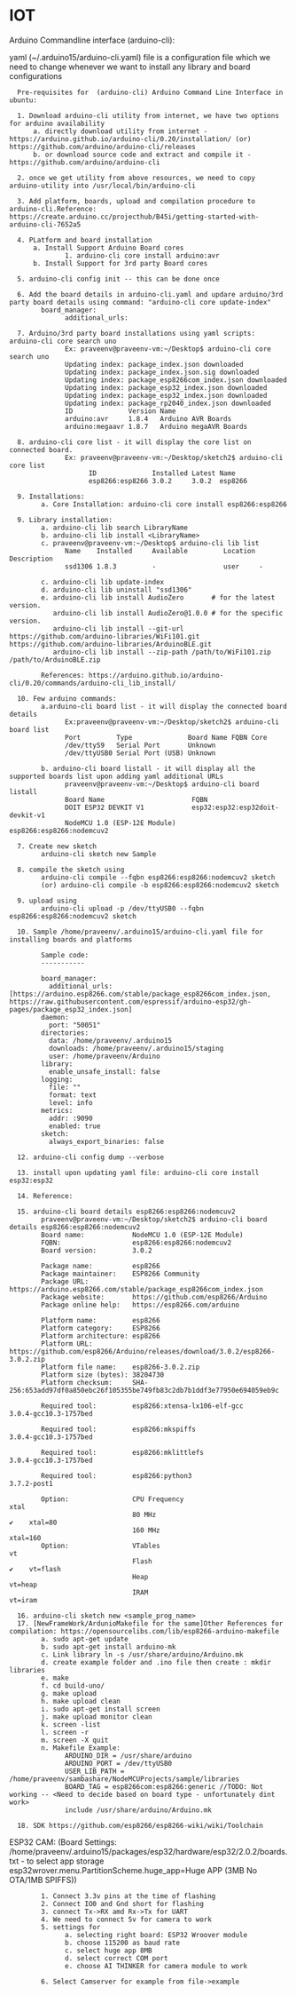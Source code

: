 # IOT

Arduino Commandline interface (arduino-cli):

yaml (~/.arduino15/arduino-cli.yaml) file is a configuration file which we need to change whenever we want to install any library and board configurations

      Pre-requisites for  (arduino-cli) Arduino Command Line Interface in ubuntu:

      1. Download arduino-cli utility from internet, we have two options for arduino availability
          a. directly download utility from internet - https://arduino.github.io/arduino-cli/0.20/installation/ (or) https://github.com/arduino/arduino-cli/releases
          b. or download source code and extract and compile it - https://github.com/arduino/arduino-cli
      
      2. once we get utility from above resources, we need to copy arduino-utility into /usr/local/bin/arduino-cli
      
      3. Add platform, boards, upload and compilation procedure to arduino-cli.Reference: https://create.arduino.cc/projecthub/B45i/getting-started-with-arduino-cli-7652a5
      
      4. PLatform and board installation
          a. Install Support Arduino Board cores
                  1. arduino-cli core install arduino:avr
          b. Install Support for 3rd party Board cores
      
      5. arduino-cli config init -- this can be done once 
      
      6. Add the board details in arduino-cli.yaml and updare arduino/3rd party board details using command: "arduino-cli core update-index"
            board_manager:
                  additional_urls:
      
      7. Arduino/3rd party board installations using yaml scripts: arduino-cli core search uno
                  Ex: praveenv@praveenv-vm:~/Desktop$ arduino-cli core search uno
                  Updating index: package_index.json downloaded
                  Updating index: package_index.json.sig downloaded
                  Updating index: package_esp8266com_index.json downloaded
                  Updating index: package_esp32_index.json downloaded
                  Updating index: package_esp32_index.json downloaded
                  Updating index: package_rp2040_index.json downloaded
                  ID              Version Name
                  arduino:avr     1.8.4   Arduino AVR Boards
                  arduino:megaavr 1.8.7   Arduino megaAVR Boards
      
      8. arduino-cli core list - it will display the core list on connected board.
                  Ex: praveenv@praveenv-vm:~/Desktop/sketch2$ arduino-cli core list
                        ID              Installed Latest Name
                        esp8266:esp8266 3.0.2     3.0.2  esp8266
      
      9. Installations:
            a. Core Installation: arduino-cli core install esp8266:esp8266 
      
      9. Library installation: 
            a. arduino-cli lib search LibraryName
            b. arduino-cli lib install <LibraryName>
            c. praveenv@praveenv-vm:~/Desktop$ arduino-cli lib list
                  Name    Installed     Available         Location Description
                  ssd1306 1.8.3         -                 user     -
                  
            c. arduino-cli lib update-index
            d. arduino-cli lib uninstall "ssd1306"
            e. arduino-cli lib install AudioZero       # for the latest version.
               arduino-cli lib install AudioZero@1.0.0 # for the specific version.
               arduino-cli lib install --git-url https://github.com/arduino-libraries/WiFi101.git https://github.com/arduino-libraries/ArduinoBLE.git
               arduino-cli lib install --zip-path /path/to/WiFi101.zip /path/to/ArduinoBLE.zip

            References: https://arduino.github.io/arduino-cli/0.20/commands/arduino-cli_lib_install/

      10. Few arduino commands: 
            a.arduino-cli board list - it will display the connected board details
                  Ex:praveenv@praveenv-vm:~/Desktop/sketch2$ arduino-cli board list
                  Port         Type              Board Name FQBN Core
                  /dev/ttyS9   Serial Port       Unknown
                  /dev/ttyUSB0 Serial Port (USB) Unknown

            b. arduino-cli board listall - it will display all the supported boards list upon adding yaml additional URLs
                  praveenv@praveenv-vm:~/Desktop$ arduino-cli board listall
                  Board Name                      FQBN
                  DOIT ESP32 DEVKIT V1            esp32:esp32:esp32doit-devkit-v1
                  NodeMCU 1.0 (ESP-12E Module)    esp8266:esp8266:nodemcuv2

      7. Create new sketch
            arduino-cli sketch new Sample
            
      8. compile the sketch using
            arduino-cli compile --fqbn esp8266:esp8266:nodemcuv2 sketch
            (or) arduino-cli compile -b esp8266:esp8266:nodemcuv2 sketch
            
      9. upload using 
            arduino-cli upload -p /dev/ttyUSB0 --fqbn esp8266:esp8266:nodemcuv2 sketch
 
      10. Sample /home/praveenv/.arduino15/arduino-cli.yaml file for installing boards and platforms

            Sample code:
            -----------

            board_manager:
              additional_urls: [https://arduino.esp8266.com/stable/package_esp8266com_index.json, https://raw.githubusercontent.com/espressif/arduino-esp32/gh-pages/package_esp32_index.json]
            daemon:
              port: "50051"
            directories:
              data: /home/praveenv/.arduino15
              downloads: /home/praveenv/.arduino15/staging
              user: /home/praveenv/Arduino
            library:
              enable_unsafe_install: false
            logging:
              file: ""
              format: text
              level: info
            metrics:
              addr: :9090
              enabled: true
            sketch:
              always_export_binaries: false
      
      12. arduino-cli config dump --verbose

      13. install upon updating yaml file: arduino-cli core install esp32:esp32
      
      14. Reference: 
      
      15. arduino-cli board details esp8266:esp8266:nodemcuv2
            praveenv@praveenv-vm:~/Desktop/sketch2$ arduino-cli board details esp8266:esp8266:nodemcuv2
            Board name:            NodeMCU 1.0 (ESP-12E Module)
            FQBN:                  esp8266:esp8266:nodemcuv2
            Board version:         3.0.2

            Package name:          esp8266
            Package maintainer:    ESP8266 Community
            Package URL:           https://arduino.esp8266.com/stable/package_esp8266com_index.json
            Package website:       https://github.com/esp8266/Arduino
            Package online help:   https://esp8266.com/arduino

            Platform name:         esp8266
            Platform category:     ESP8266
            Platform architecture: esp8266
            Platform URL:          https://github.com/esp8266/Arduino/releases/download/3.0.2/esp8266-3.0.2.zip
            Platform file name:    esp8266-3.0.2.zip
            Platform size (bytes): 38204730
            Platform checksum:     SHA-256:653add97df0a850ebc26f105355be749fb83c2db7b1ddf3e77950e694059eb9c

            Required tool:         esp8266:xtensa-lx106-elf-gcc                                                   3.0.4-gcc10.3-1757bed

            Required tool:         esp8266:mkspiffs                                                               3.0.4-gcc10.3-1757bed

            Required tool:         esp8266:mklittlefs                                                             3.0.4-gcc10.3-1757bed

            Required tool:         esp8266:python3                                                                3.7.2-post1

            Option:                CPU Frequency                                                                  xtal
                                   80 MHz                                                                    ✔    xtal=80
                                   160 MHz                                                                        xtal=160
            Option:                VTables                                                                        vt
                                   Flash                                                                     ✔    vt=flash
                                   Heap                                                                           vt=heap
                                   IRAM                                                                           vt=iram

      16. arduino-cli sketch new <sample_prog_name>
      17. [NewFrameWork/ArdunioMakefile for the same]Other References for compilation: https://opensourcelibs.com/lib/esp8266-arduino-makefile
            a. sudo apt-get update
            b. sudo apt-get install arduino-mk
            c. Link library ln -s /usr/share/arduino/Arduino.mk
            d. create example folder and .ino file then create : mkdir libraries
            e. make
            f. cd build-uno/
            g. make upload
            h. make upload clean
            i. sudo apt-get install screen
            j. make upload monitor clean
            k. screen -list
            l. screen -r
            m. screen -X quit
            n. Makefile Example:
                  ARDUINO_DIR = /usr/share/arduino
                  ARDUINO_PORT = /dev/ttyUSB0
                  USER_LIB_PATH = /home/praveenv/sambashare/NodeMCUProjects/sample/libraries
                  BOARD_TAG = esp8266com:esp8266:generic //TODO: Not working -- <Need to decide based on board type - unfortunately dint work>
                  include /usr/share/arduino/Arduino.mk

      18. SDK https://github.com/esp8266/esp8266-wiki/wiki/Toolchain
      
 ESP32 CAM: (Board Settings: /home/praveenv/.arduino15/packages/esp32/hardware/esp32/2.0.2/boards.txt - to select app storage esp32wrover.menu.PartitionScheme.huge_app=Huge APP (3MB No OTA/1MB SPIFFS))
 
            1. Connect 3.3v pins at the time of flashing
            2. Connect IO0 and Gnd short for flashing
            3. connect Tx->RX amd Rx->Tx for UART
            4. We need to connect 5v for camera to work
            5. settings for 
                  a. selecting right board: ESP32 Wroover module
                  b. choose 115200 as baud rate
                  c. select huge app 8MB
                  d. select correct COM port
                  e. choose AI THINKER for camera module to work
                  
            6. Select Camserver for example from file->example
